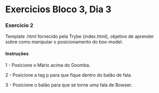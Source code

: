 # Exercicios Bloco 3, Dia 3

### Exercício 2

Template .html fornecido pela Trybe (index.html), objetivo de aprender sobre como manipular o posicionamento do box-model.

#### Instruções

1 - Posicione o Mário acima do Goomba.

2 - Posicione a tag p para que fique dentro do balão de fala.

3 - Posicione o balão para que se torne uma fala de Bowser.
